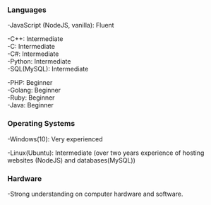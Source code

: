 ### Languages  

-JavaScript (NodeJS, vanilla): Fluent  

-C++: Intermediate  
-C: Intermediate  
-C#: Intermediate  
-Python: Intermediate  
-SQL(MySQL): Intermediate  

-PHP: Beginner  
-Golang: Beginner  
-Ruby: Beginner  
-Java: Beginner  

### Operating Systems  

-Windows(10): Very experienced  

-Linux(Ubuntu): Intermediate (over two years experience of hosting websites (NodeJS) and databases(MySQL))  

### Hardware  

-Strong understanding on computer hardware and software.
